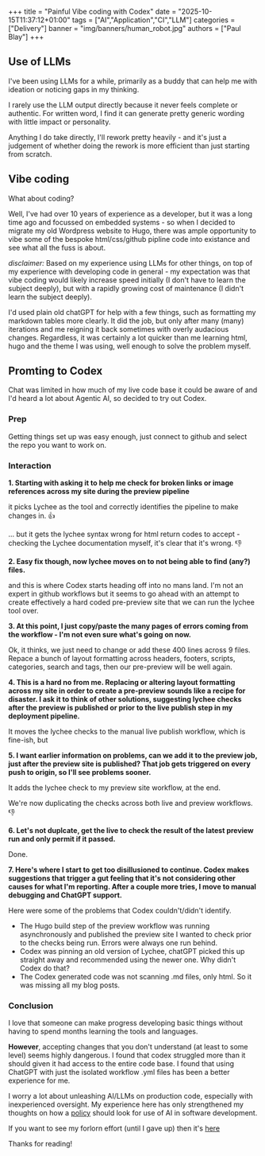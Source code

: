 +++
title = "Painful Vibe coding with Codex"
date = "2025-10-15T11:37:12+01:00"
tags = ["AI","Application","CI","LLM"]
categories = ["Delivery"]
banner = "img/banners/human_robot.jpg"
authors = ["Paul Blay"]
+++

## Use of LLMs

I've been using LLMs for a while, primarily as a buddy that can help me with ideation or noticing gaps in my thinking.

I rarely use the LLM output directly because it never feels complete or authentic. For written word, I find it can generate pretty generic wording with little impact or personality.

Anything I do take directly, I'll rework pretty heavily - and it's just a judgement of whether doing the rework is more efficient than just starting from scratch.

## Vibe coding

What about coding? 

Well, I've had over 10 years of experience as a developer, but it was a long time ago and focussed on embedded systems - so when I decided to migrate my old Wordpress website to Hugo, there was ample opportunity to vibe some of the bespoke html/css/github pipline code into existance and see what all the fuss is about.

_disclaimer:_ Based on my experience using LLMs for other things, on top of my experience with developing code in general - my expectation was that vibe coding would likely increase speed initially (I don't have to learn the subject deeply), but with a rapidly growing cost of maintenance (I didn't learn the subject deeply).

I'd used plain old chatGPT for help with a few things, such as formatting my markdown tables more clearly. It did the job, but only after many (many) iterations and me reigning it back sometimes with overly audacious changes. Regardless, it was certainly a lot quicker than me learning html, hugo and the theme I was using, well enough to solve the problem myself.

## Promting to Codex

Chat was limited in how much of my live code base it could be aware of and I'd heard a lot about Agentic AI, so decided to try out Codex.

### Prep

Getting things set up was easy enough, just connect to github and select the repo you want to work on.

### Interaction

**1. Starting with asking it to help me check for broken links or image references across my site during the preview pipeline**

it picks Lychee as the tool and correctly identifies the pipeline to make changes in. 👍

... but it gets the lychee syntax wrong for html return codes to accept - checking the Lychee documentation myself, it's clear that it's wrong. 👎

**2. Easy fix though, now lychee moves on to not being able to find (any?) files.**

and this is where Codex starts heading off into no mans land. I'm not an expert in github workflows but it seems to go ahead with an attempt to create effectively a hard coded pre-preview site that we can run the lychee tool over.

**3. At this point, I just copy/paste the many pages of errors coming from the workflow - I'm not even sure what's going on now.**

Ok, it thinks, we just need to change or add these 400 lines across 9 files. Repace a bunch of layout formatting across headers, footers, scripts, categories, search and tags, then our pre-preview will be well again.

**4. This is a hard no from me. Replacing or altering layout formatting across my site in order to create a pre-preview sounds like a recipe for disaster. I ask it to think of other solutions, suggesting lychee checks after the preview is published or prior to the live publish step in my deployment pipeline.**

It moves the lychee checks to the manual live publish workflow, which is fine-ish, but

**5. I want earlier information on problems, can we add it to the preview job, just after the preview site is published? That job gets triggered on every push to origin, so I'll see problems sooner.**

It adds the lychee check to my preview site workflow, at the end.

We're now duplicating the checks across both live and preview workflows. 👎

**6. Let's not duplcate, get the live to check the result of the latest preview run and only permit if it passed.**

Done.

**7. Here's where I start to get too disillusioned to continue. Codex makes suggestions that trigger a gut feeling that it's not considering other causes for what I'm reporting. After a couple more tries, I move to manual debugging and ChatGPT support.**

Here were some of the problems that Codex couldn't/didn't identify.

* The Hugo build step of the preview workflow was running asynchronously and published the preview site I wanted to check prior to the checks being run. Errors were always one run behind.
* Codex was pinning an old version of Lychee, chatGPT picked this up straight away and recommended using the newer one. Why didn't Codex do that?
* The Codex generated code was not scanning .md files, only html. So it was missing all my blog posts.


### Conclusion

I love that someone can make progress developing basic things without having to spend months learning the tools and languages.

**However**, accepting changes that you don't understand (at least to some level) seems highly dangerous. I found that codex struggled more than it should given it had access to the entire code base. I found that using ChatGPT with just the isolated workflow .yml files has been a better experience for me.

I worry a lot about unleashing AI/LLMs on production code, especially with inexperienced oversight. My experience here has only strengthened my thoughts on how a [policy](https://paulblay.com/blog/2025/10/07/ai_in_software_development/) should look for use of AI in software development.


If you want to see my forlorn effort (until I gave up) then it's [here](https://chatgpt.com/s/cd_68ef9219d6088191b4ccf8b0afc16b98)

Thanks for reading!